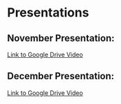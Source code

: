 # Presentations

## November Presentation:
[Link to Google Drive Video](https://drive.google.com/file/d/1mqjHcRjGnkfdYUFo55PCMM142dP9u2bx/view)

## December Presentation:
[Link to Google Drive Video](https://drive.google.com/file/d/1S3ifWWkN8RuTkLVo-2lJSkvrk3ZAGFgL/view?usp=sharing)
